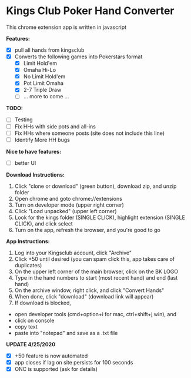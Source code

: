 # Kings Club Poker Hand Converter #
This chrome extension app is written in javascript

**Features:**
- [x] pull all hands from kingsclub
- [x] Converts the following games into Pokerstars format
  - [x] Limit Hold'em
  - [x] Omaha Hi-Lo
  - [x] No Limit Hold'em
  - [x] Pot Limit Omaha
  - [x] 2-7 Triple Draw
  - [ ] ... more to come ...

**TODO:**
- [ ] Testing
- [ ] Fix HHs with side pots and all-ins
- [ ] Fix HHs where someone posts (site does not include this line)
- [ ] Identify More HH bugs

**Nice to have features:**
- [ ] better UI

**Download Instructions:**
1. Click "clone or download" (green button), download zip, and unzip folder
2. Open chrome and goto chrome://extensions
3. Turn on developer mode (upper right corner)
4. Click "Load unpacked" (upper left corner)
5. Look for the kings folder (SINGLE CLICK), highlight extension (SINGLE CLICK), and click select
6. Turn on the app, refresh the browser, and you're good to go

**App Instructions:**
1. Log into your Kingsclub account, click "Archive"
2. Click +50 until desired (you can spam click this, app takes care of duplicates)
3. On the upper left corner of the main browser, click on the BK LOGO
4. Type in the hand numbers to start (most recent hand) and end (last hand)
5. On the archive window, right click, and click "Convert Hands"
6. When done, click "download" (download link will appear)
7. If download is blocked, 
  - open developer tools (cmd+option+i for mac, ctrl+shift+j win), and 
  - click on console
  - copy text
  - paste into "notepad" and save as a .txt file

**UPDATE 4/25/2020**
- [x] +50 feature is now automated
- [x] app closes if lag on site persists for 100 seconds
- [x] ONC is supported (ask for details)
